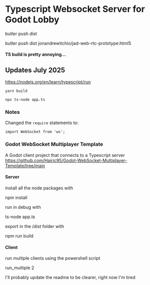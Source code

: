 # Typescript Websocket Server for Godot Lobby

####

butler push dist

butler push dist jonandrewitchio/jad-web-rtc-prototype:html5

#### TS build is pretty annoying...

## Updates July 2025

https://nodejs.org/en/learn/typescript/run

```
yarn build
```

```
npx ts-node app.ts
```

### Notes

Changed the `require` statements to:
```
import WebSocket from 'ws';
```


### Godot WebSocket Multiplayer Template
 A Godot client project that connects to a Typescript server
https://github.com/Hairic95/Godot-WebSocket-Multiplayer-Template/tree/main

#### Server

install all the node packages with

npm install

run in debug with

ts-node app.ts

export in the /dist folder with

npm run build

#### Client

run multiple clients using the powershell script

run_multiple 2

I'll probably update the readme to be clearer, right now I'm tired
